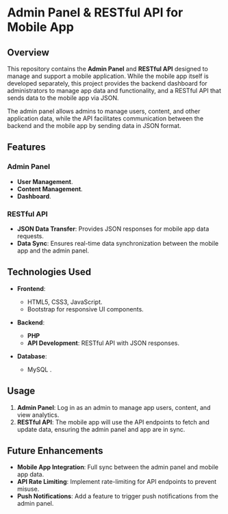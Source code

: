 # Admin Panel & RESTful API for Mobile App

## Overview

This repository contains the **Admin Panel** and **RESTful API** designed to manage and support a mobile application. While the mobile app itself is developed separately, this project provides the backend dashboard for administrators to manage app data and functionality, and a RESTful API that sends data to the mobile app via JSON.

The admin panel allows admins to manage users, content, and other application data, while the API facilitates communication between the backend and the mobile app by sending data in JSON format.

## Features

### Admin Panel
- **User Management**.
- **Content Management**.
- **Dashboard**.

### RESTful API
- **JSON Data Transfer**: Provides JSON responses for mobile app data requests.
- **Data Sync**: Ensures real-time data synchronization between the mobile app and the admin panel.

## Technologies Used

- **Frontend**: 
  - HTML5, CSS3, JavaScript.
  - Bootstrap for responsive UI components.
  
- **Backend**:
  - **PHP**
  - **API Development**: RESTful API with JSON responses.
  
- **Database**:
  - MySQL .


## Usage

1. **Admin Panel**: Log in as an admin to manage app users, content, and view analytics.
2. **RESTful API**: The mobile app will use the API endpoints to fetch and update data, ensuring the admin panel and app are in sync.

   
## Future Enhancements

- **Mobile App Integration**: Full sync between the admin panel and mobile app data.
- **API Rate Limiting**: Implement rate-limiting for API endpoints to prevent misuse.
- **Push Notifications**: Add a feature to trigger push notifications from the admin panel.
